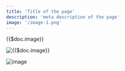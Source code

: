 ```yaml
---
title: 'Title of the page'
description: 'meta description of the page'
image: '/image-1.png'
---
```



{{$doc.image}} <!-- here just to test if I can get the variable -->

![{{$doc.image}}]({{$doc.image}}) <!-- unexpectedly not worked -->

<img src="{{ $doc.image }}" alt="image" /> <!--  not worked either -->
